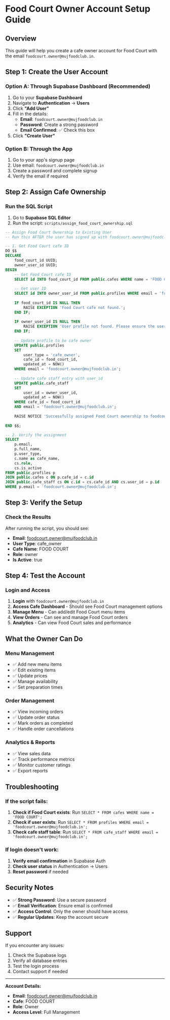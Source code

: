 # Food Court Owner Account Setup Guide

## Overview
This guide will help you create a cafe owner account for Food Court with the email `foodcourt.owner@mujfoodclub.in`.

## Step 1: Create the User Account

### Option A: Through Supabase Dashboard (Recommended)
1. Go to your **Supabase Dashboard**
2. Navigate to **Authentication** → **Users**
3. Click **"Add User"**
4. Fill in the details:
   - **Email**: `foodcourt.owner@mujfoodclub.in`
   - **Password**: Create a strong password
   - **Email Confirmed**: ✅ Check this box
5. Click **"Create User"**

### Option B: Through the App
1. Go to your app's signup page
2. Use email: `foodcourt.owner@mujfoodclub.in`
3. Create a password and complete signup
4. Verify the email if required

## Step 2: Assign Cafe Ownership

### Run the SQL Script
1. Go to **Supabase SQL Editor**
2. Run the script: `scripts/assign_food_court_ownership.sql`

```sql
-- Assign Food Court Ownership to Existing User
-- Run this AFTER the user has signed up with foodcourt.owner@mujfoodclub.in

-- 1. Get Food Court cafe ID
DO $$
DECLARE
    food_court_id UUID;
    owner_user_id UUID;
BEGIN
    -- Get Food Court cafe ID
    SELECT id INTO food_court_id FROM public.cafes WHERE name = 'FOOD COURT';
    
    -- Get user ID
    SELECT id INTO owner_user_id FROM public.profiles WHERE email = 'foodcourt.owner@mujfoodclub.in';
    
    IF food_court_id IS NULL THEN
        RAISE EXCEPTION 'Food Court cafe not found.';
    END IF;
    
    IF owner_user_id IS NULL THEN
        RAISE EXCEPTION 'User profile not found. Please ensure the user has signed up first.';
    END IF;
    
    -- Update profile to be cafe owner
    UPDATE public.profiles 
    SET 
        user_type = 'cafe_owner',
        cafe_id = food_court_id,
        updated_at = NOW()
    WHERE email = 'foodcourt.owner@mujfoodclub.in';
    
    -- Update cafe staff entry with user_id
    UPDATE public.cafe_staff 
    SET 
        user_id = owner_user_id,
        updated_at = NOW()
    WHERE cafe_id = food_court_id 
    AND email = 'foodcourt.owner@mujfoodclub.in';
    
    RAISE NOTICE 'Successfully assigned Food Court ownership to foodcourt.owner@mujfoodclub.in';
    
END $$;

-- 2. Verify the assignment
SELECT 
    p.email,
    p.full_name,
    p.user_type,
    c.name as cafe_name,
    cs.role,
    cs.is_active
FROM public.profiles p
JOIN public.cafes c ON p.cafe_id = c.id
JOIN public.cafe_staff cs ON c.id = cs.cafe_id AND cs.user_id = p.id
WHERE p.email = 'foodcourt.owner@mujfoodclub.in';
```

## Step 3: Verify the Setup

### Check the Results
After running the script, you should see:
- **Email**: foodcourt.owner@mujfoodclub.in
- **User Type**: cafe_owner
- **Cafe Name**: FOOD COURT
- **Role**: owner
- **Is Active**: true

## Step 4: Test the Account

### Login and Access
1. **Login** with `foodcourt.owner@mujfoodclub.in`
2. **Access Cafe Dashboard** - Should see Food Court management options
3. **Manage Menu** - Can add/edit Food Court menu items
4. **View Orders** - Can see and manage Food Court orders
5. **Analytics** - Can view Food Court sales and performance

## What the Owner Can Do

### Menu Management
- ✅ Add new menu items
- ✅ Edit existing items
- ✅ Update prices
- ✅ Manage availability
- ✅ Set preparation times

### Order Management
- ✅ View incoming orders
- ✅ Update order status
- ✅ Mark orders as completed
- ✅ Handle order cancellations

### Analytics & Reports
- ✅ View sales data
- ✅ Track performance metrics
- ✅ Monitor customer ratings
- ✅ Export reports

## Troubleshooting

### If the script fails:
1. **Check if Food Court exists**: Run `SELECT * FROM cafes WHERE name = 'FOOD COURT';`
2. **Check if user exists**: Run `SELECT * FROM profiles WHERE email = 'foodcourt.owner@mujfoodclub.in';`
3. **Check cafe staff table**: Run `SELECT * FROM cafe_staff WHERE email = 'foodcourt.owner@mujfoodclub.in';`

### If login doesn't work:
1. **Verify email confirmation** in Supabase Auth
2. **Check user status** in Authentication → Users
3. **Reset password** if needed

## Security Notes

- ✅ **Strong Password**: Use a secure password
- ✅ **Email Verification**: Ensure email is confirmed
- ✅ **Access Control**: Only the owner should have access
- ✅ **Regular Updates**: Keep the account secure

## Support

If you encounter any issues:
1. Check the Supabase logs
2. Verify all database entries
3. Test the login process
4. Contact support if needed

---

**Account Details:**
- **Email**: foodcourt.owner@mujfoodclub.in
- **Cafe**: FOOD COURT
- **Role**: Owner
- **Access Level**: Full Management
